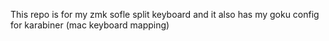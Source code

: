 This repo is for my zmk sofle split keyboard and it also has my goku config for karabiner (mac keyboard mapping)
